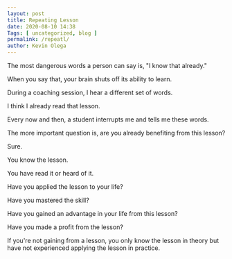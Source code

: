 ```yaml
--- 
layout: post 
title: Repeating Lesson
date: 2020-08-10 14:38
Tags: [ uncategorized, blog ]
permalink: /repeatl/ 
author: Kevin Olega 
--- 
```

The most dangerous words a person can say is, "I know that already."

When you say that, your brain shuts off its ability to learn.

During a coaching session, I hear a different set of words.

I think I already read that lesson.

Every now and then, a student interrupts me and tells me these words.

The more important question is, are you already benefiting from this lesson?

Sure.

You know the lesson.

You have read it or heard of it.

Have you applied the lesson to your life?

Have you mastered the skill?

Have you gained an advantage in your life from this lesson?

Have you made a profit from the lesson?

If you're not gaining from a lesson, you only know the lesson in theory but have not experienced applying the lesson in practice.
